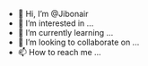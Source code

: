 - 👋 Hi, I’m @Jibonair
- 👀 I’m interested in ...
- 🌱 I’m currently learning ...
- 💞️ I’m looking to collaborate on ...
- 📫 How to reach me ...

<!---
Jibonair/Jibonair is a ✨ special ✨ repository because its `README.md` (this file) appears on your GitHub profile.
You can click the Preview link to take a look at your changes.
--->
